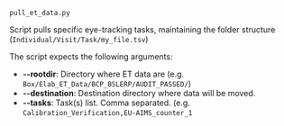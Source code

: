 `pull_et_data.py`  

Script pulls specific eye-tracking tasks, maintaining the folder structure (`Individual/Visit/Task/my_file.tsv`)  


The script expects the following arguments:  
- <b>--rootdir</b>: Directory where ET data are (e.g. `Box/Elab_ET_Data/BCP_BSLERP/AUDIT_PASSED/`)  
- <b> --destination</b>: Destination directory where data will be moved. 
- <b>--tasks</b>:  Task(s) list. Comma separated. (e.g. `Calibration_Verification,EU-AIMS_counter_1`  


